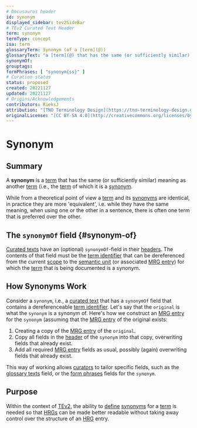 ```yaml
---
# Docusaurus header
id: synonym
displayed_sidebar: tev2SideBar
# TEv2 Curated Text Header
term: synonym
termType: concept
isa: term
glossaryTerm: Synonym (of a [term](@))
glossaryText: "a [term](@) that has the same (or sufficiently similar) meaning as another [term](@) (i.e., the [term](@) of which it is a [synonym](@)."
synonymOf:
grouptags:
formPhrases: [ "synonym{ss}" ]
# Curation status
status: proposed
created: 20221127
updated: 20221127
# Origins/Acknowledgements
contributors: RieksJ
attribution: "[TNO Terminology Design](https://tno-terminology-design.github.io/tev2-specifications/docs)"
originalLicense: "[CC BY-SA 4.0](http://creativecommons.org/licenses/by-sa/4.0/?ref=chooser-v1)"
---
```


# Synonym

## Summary
A **synonym** is a [term](@) that has the same (or sufficiently similar) meaning as another [term](@) (i.e., the [term](@) of which it is a [synonym](@).

While from a theoretical point of view a [term](@) and its [synonyms](@) are identical, in practice they are more 'equivalent', i.e. while they have the same meaning, when using one or the other in a sentence, there is often one term that is preferred over the other.

## The `synonymOf` field {#synonym-of}

[Curated texts](@) have an (optional) `synonymOf`-field in their [headers](@). The contents of that field must be the [term identifier](@) that can be dereferenced from the current [scope](@) to the [semantic unit](@) (or associated [MRG entry](@)) for which the [term](@) that is being documented is a synonym.

## How Synonyms Work

Consider a `synonym`, i.e., a [curated text](@) that has a `synonymOf` field that contains a dereferenceable [term identifier](@). Let's say that the `original` is what the `synonym` is a synonym of. Here's how we construct an [MRG entry](@) for the `synonym` (assuming that the [MRG entry](@) of the original exists:

1. Creating a copy of the [MRG entry](@) of the `original`.
2. Copy all fields in the [header](@) of the `synonym` into that copy, overwriting fields that already exist.
3. Add all required [MRG entry](@) fields as usual, possibly (again) overwriting fields that already exist.

This way of working allows [curators](@) to tailor specific fields, such as the [glossary texts](@) field, or the [form phrases](@) fields for the `synonym`.

## Purpose
Within the context of [TEv2](@), the ability to [define](@) [synonyms](@) for a [term](@) is needed so that [HRGs](@) can be made better readable without taking away control over the structure of an [HRG](@) entry.
